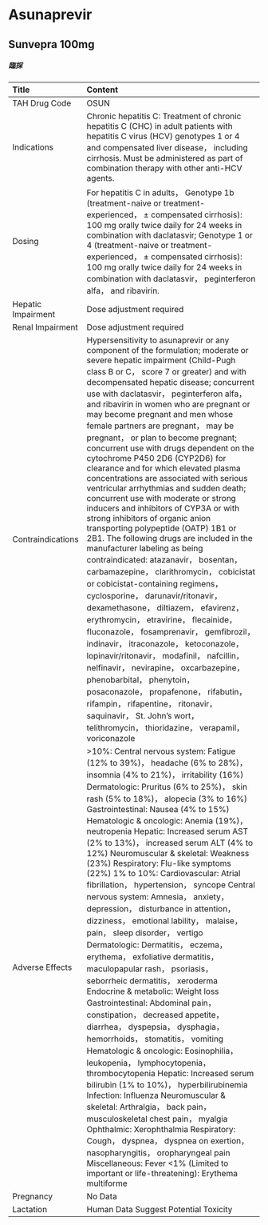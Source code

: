 # Asunaprevir

## Sunvepra 100mg

##### 臨採

| Title              | Content                                                                                                                                                                                                                                                                                                                                                                                                                                                                                                                                                                                                                                                                                                                                                                                                                                                                                                                                                                                                                                                                                                                                                                                                                                                                                                                                                                                                                                                                                                            |
|:-------------------|:-------------------------------------------------------------------------------------------------------------------------------------------------------------------------------------------------------------------------------------------------------------------------------------------------------------------------------------------------------------------------------------------------------------------------------------------------------------------------------------------------------------------------------------------------------------------------------------------------------------------------------------------------------------------------------------------------------------------------------------------------------------------------------------------------------------------------------------------------------------------------------------------------------------------------------------------------------------------------------------------------------------------------------------------------------------------------------------------------------------------------------------------------------------------------------------------------------------------------------------------------------------------------------------------------------------------------------------------------------------------------------------------------------------------------------------------------------------------------------------------------------------------|
| TAH Drug Code      | OSUN                                                                                                                                                                                                                                                                                                                                                                                                                                                                                                                                                                                                                                                                                                                                                                                                                                                                                                                                                                                                                                                                                                                                                                                                                                                                                                                                                                                                                                                                                                               |
| Indications        | Chronic hepatitis C: Treatment of chronic hepatitis C (CHC) in adult patients with hepatitis C virus (HCV) genotypes 1 or 4 and compensated liver disease， including cirrhosis. Must be administered as part of combination therapy with other anti-HCV agents.                                                                                                                                                                                                                                                                                                                                                                                                                                                                                                                                                                                                                                                                                                                                                                                                                                                                                                                                                                                                                                                                                                                                                                                                                                                   |
| Dosing             | For hepatitis C in adults， Genotype 1b (treatment-naive or treatment-experienced， ± compensated cirrhosis): 100 mg orally twice daily for 24 weeks in combination with daclatasvir; Genotype 1 or 4 (treatment-naive or treatment-experienced， ± compensated cirrhosis): 100 mg orally twice daily for 24 weeks in combination with daclatasvir， peginterferon alfa， and ribavirin.                                                                                                                                                                                                                                                                                                                                                                                                                                                                                                                                                                                                                                                                                                                                                                                                                                                                                                                                                                                                                                                                                                                           |
| Hepatic Impairment | Dose adjustment required                                                                                                                                                                                                                                                                                                                                                                                                                                                                                                                                                                                                                                                                                                                                                                                                                                                                                                                                                                                                                                                                                                                                                                                                                                                                                                                                                                                                                                                                                           |
| Renal Impairment   | Dose adjustment required                                                                                                                                                                                                                                                                                                                                                                                                                                                                                                                                                                                                                                                                                                                                                                                                                                                                                                                                                                                                                                                                                                                                                                                                                                                                                                                                                                                                                                                                                           |
| Contraindications  | Hypersensitivity to asunaprevir or any component of the formulation; moderate or severe hepatic impairment (Child-Pugh class B or C， score 7 or greater) and with decompensated hepatic disease; concurrent use with daclatasvir， peginterferon alfa， and ribavirin in women who are pregnant or may become pregnant and men whose female partners are pregnant， may be pregnant， or plan to become pregnant; concurrent use with drugs dependent on the cytochrome P450 2D6 (CYP2D6) for clearance and for which elevated plasma concentrations are associated with serious ventricular arrhythmias and sudden death; concurrent use with moderate or strong inducers and inhibitors of CYP3A or with strong inhibitors of organic anion transporting polypeptide (OATP) 1B1 or 2B1. The following drugs are included in the manufacturer labeling as being contraindicated: atazanavir， bosentan， carbamazepine， clarithromycin， cobicistat or cobicistat-containing regimens， cyclosporine， darunavir/ritonavir， dexamethasone， diltiazem， efavirenz， erythromycin， etravirine， flecainide， fluconazole， fosamprenavir， gemfibrozil， indinavir， itraconazole， ketoconazole， lopinavir/ritonavir， modafinil， nafcillin， nelfinavir， nevirapine， oxcarbazepine， phenobarbital， phenytoin， posaconazole， propafenone， rifabutin， rifampin， rifapentine， ritonavir， saquinavir， St. John’s wort， telithromycin， thioridazine， verapamil， voriconazole                    |
| Adverse Effects    | >10%: Central nervous system: Fatigue (12% to 39%)， headache (6% to 28%)， insomnia (4% to 21%)， irritability (16%) Dermatologic: Pruritus (6% to 25%)， skin rash (5% to 18%)， alopecia (3% to 16%) Gastrointestinal: Nausea (4% to 15%) Hematologic & oncologic: Anemia (19%)， neutropenia Hepatic: Increased serum AST (2% to 13%)， increased serum ALT (4% to 12%) Neuromuscular & skeletal: Weakness (23%) Respiratory: Flu-like symptoms (22%) 1% to 10%: Cardiovascular: Atrial fibrillation， hypertension， syncope Central nervous system: Amnesia， anxiety， depression， disturbance in attention， dizziness， emotional lability， malaise， pain， sleep disorder， vertigo Dermatologic: Dermatitis， eczema， erythema， exfoliative dermatitis， maculopapular rash， psoriasis， seborrheic dermatitis， xeroderma Endocrine & metabolic: Weight loss Gastrointestinal: Abdominal pain， constipation， decreased appetite， diarrhea， dyspepsia， dysphagia， hemorrhoids， stomatitis， vomiting Hematologic & oncologic: Eosinophilia， leukopenia， lymphocytopenia， thrombocytopenia Hepatic: Increased serum bilirubin (1% to 10%)， hyperbilirubinemia Infection: Influenza Neuromuscular & skeletal: Arthralgia， back pain， musculoskeletal chest pain， myalgia Ophthalmic: Xerophthalmia Respiratory: Cough， dyspnea， dyspnea on exertion， nasopharyngitis， oropharyngeal pain Miscellaneous: Fever <1% (Limited to important or life-threatening): Erythema multiforme |
| Pregnancy          | No Data                                                                                                                                                                                                                                                                                                                                                                                                                                                                                                                                                                                                                                                                                                                                                                                                                                                                                                                                                                                                                                                                                                                                                                                                                                                                                                                                                                                                                                                                                                            |
| Lactation          | Human Data Suggest Potential Toxicity                                                                                                                                                                                                                                                                                                                                                                                                                                                                                                                                                                                                                                                                                                                                                                                                                                                                                                                                                                                                                                                                                                                                                                                                                                                                                                                                                                                                                                                                              |


